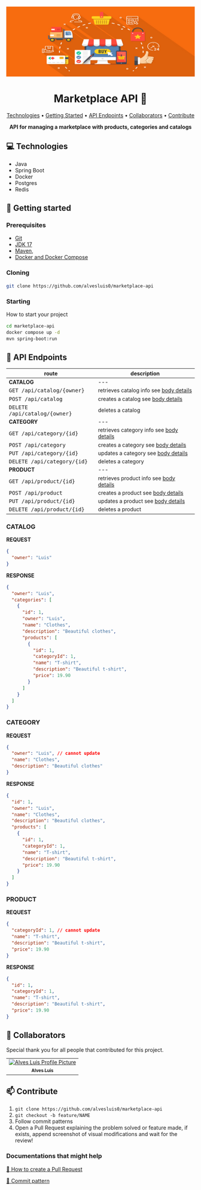 ![Marketplace API Banner](.github/banner.jpg)

<h1 align="center" style="font-weight: bold;">
  Marketplace API 🛒
</h1>

<p align="center">
  <a href="#tech">Technologies</a> •
  <a href="#started">Getting Started</a> •
  <a href="#routes">API Endpoints</a> •
  <a href="#colab">Collaborators</a> •
  <a href="#contribute">Contribute</a>
</p>

<p align="center">
  <b>API for managing a marketplace with products, categories and catalogs</b>
</p>

<h2 id="technologies">💻 Technologies</h2>

- Java
- Spring Boot
- Docker
- Postgres
- Redis

<h2 id="started">🚀 Getting started</h2>

<h3>Prerequisites</h3>

- [Git](https://git-scm.com)
- [JDK 17](https://openjdk.org/projects/jdk/17/)
- [Maven](https://maven.apache.org/),
- [Docker and Docker Compose](https://docs.docker.com/)

<h3>Cloning</h3>

```bash
git clone https://github.com/alvesluis0/marketplace-api
```

<h3>Starting</h3>

How to start your project

```bash
cd marketplace-api
docker compose up -d
mvn spring-boot:run
```

<h2 id="routes">📍 API Endpoints</h2>

| route                                   | description                                          
|-----------------------------------------|------------------------------------------------------------
| **CATALOG** | ---
| <kbd>GET /api/catalog/{owner}</kbd>     | retrieves catalog info see [body details](#catalog-detail)
| <kbd>POST /api/catalog</kbd>            | creates a catalog see [body details](#catalog-detail)
| <kbd>DELETE /api/catalog/{owner}</kbd>  | deletes a catalog
| **CATEGORY** | ---
| <kbd>GET /api/category/{id}</kbd>       | retrieves category info see [body details](#category-detail)
| <kbd>POST /api/category</kbd>           | creates a category see [body details](#category-detail)
| <kbd>PUT /api/category/{id}</kbd>       | updates a category see [body details](#category-detail)
| <kbd>DELETE /api/category/{id}</kbd>    | deletes a category
| **PRODUCT** | ---
| <kbd>GET /api/product/{id}</kbd>        | retrieves product info see [body details](#product-detail)
| <kbd>POST /api/product</kbd>            | creates a product see [body details](#product-detail)
| <kbd>PUT /api/product/{id}</kbd>        | updates a product see [body details](#product-detail)
| <kbd>DELETE /api/product/{id}</kbd>     | deletes a product

<h3 id="catalog-detail">CATALOG</h3>

**REQUEST**
```json
{
  "owner": "Luis"
}
```

**RESPONSE**
```json
{
  "owner": "Luis",
  "categories": [
    {
      "id": 1,
      "owner": "Luis",
      "name": "Clothes",
      "description": "Beautiful clothes",
      "products": [
        {
          "id": 1,
          "categoryId": 1,
          "name": "T-shirt",
          "description": "Beautiful t-shirt",
          "price": 19.90
        }
      ]
    }
  ]
}
```

<h3 id="category-detail">CATEGORY</h3>

**REQUEST**
```json
{
  "owner": "Luis", // cannot update
  "name": "Clothes",
  "description": "Beautiful clothes"
}
```

**RESPONSE**
```json
{
  "id": 1,
  "owner": "Luis",
  "name": "Clothes",
  "description": "Beautiful clothes",
  "products": [
    {
      "id": 1,
      "categoryId": 1,
      "name": "T-shirt",
      "description": "Beautiful t-shirt",
      "price": 19.90
    }
  ]
}
```

<h3 id="product-detail">PRODUCT</h3>

**REQUEST**
```json
{
  "categoryId": 1, // cannot update
  "name": "T-shirt",
  "description": "Beautiful t-shirt",
  "price": 19.90
}
```

**RESPONSE**
```json
{
  "id": 1,
  "categoryId": 1,
  "name": "T-shirt",
  "description": "Beautiful t-shirt",
  "price": 19.90
}
```

<h2 id="colab">🤝 Collaborators</h2>

Special thank you for all people that contributed for this project.

<table>
  <tr>
    <td align="center">
      <a href="https://github.com/alvesluis0">
        <img
          src="https://avatars.githubusercontent.com/u/104936483?v=4"
          width="100px;"
          alt="Alves Luis Profile Picture"
        /><br>
        <sub>
          <b>Alves Luis</b>
        </sub>
      </a>
    </td>
  </tr>
</table>

<h2 id="contribute">📫 Contribute</h2>

1. `git clone https://github.com/alvesluis0/marketplace-api`
2. `git checkout -b feature/NAME`
3. Follow commit patterns
4. Open a Pull Request explaining the problem solved or feature made, if exists, append screenshot of visual modifications and wait for the review!

<h3>Documentations that might help</h3>

[📝 How to create a Pull Request](https://www.atlassian.com/br/git/tutorials/making-a-pull-request)

[💾 Commit pattern](https://gist.github.com/joshbuchea/6f47e86d2510bce28f8e7f42ae84c716)